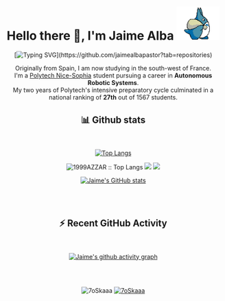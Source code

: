 <!-- COLOR PALETTE: https://colorhunt.co/palette/155263ff6f3cff9a3cffc93c
1: 155263
2: FF6F3C
3: FF9A3C
4: FFC93C
-->

<h1 align="center">Hello there 👋, I'm Jaime Alba <img src="images/totoro.gif" width="100"></h1>

<!--- animated text, to copy, just replace the lines with your choice or visit https://readme-typing-svg.herokuapp.com --->

<div align="center">

[![Typing SVG](https://readme-typing-svg.herokuapp.com?size=32&duration=2900&color=FF6F3C&center=true&width=500&lines=Engineering+Student;Robotics+Specialization;Neural+Networks;)](https://github.com/jaimealbapastor?tab=repositories)

Originally from Spain, I am now studying in the south-west of France.  
I'm a [Polytech Nice-Sophia](https://polytech.univ-cotedazur.fr/) student pursuing a career in **Autonomous Robotic Systems**.  
My two years of Polytech's intensive preparatory cycle culminated in a national ranking of **27th** out of 1567 students.

## 📊 Github stats

<br/>

[![Top Langs](https://github-readme-stats.vercel.app/api/top-langs/?username=jaimealbapastor&layout=compact)](https://github.com/anuraghazra/github-readme-stats)

<img src="https://github-readme-stats.vercel.app/api/top-langs/?username=jaimealbapastor&langs_count=6&theme=gruvbox&layout=compact&hide_border=true" alt="1999AZZAR :: Top Langs" />

<img width="49.5%" src="https://github-readme-stats.vercel.app/api?username=1999AZZAR&show_icons=true&theme=gruvbox&hide_border=true" />
<img width="49.5%" src="https://github-readme-streak-stats.herokuapp.com/?user=1999AZZAR&theme=gruvbox&hide_border=true" />

[![Jaime's GitHub stats](https://github-readme-stats.vercel.app/api?username=jaimealbapastor&show_icons=true&bg_color=155263&title_color=FFC93C&text_color=FF6F3C&icon_color=FF9A3C&hide_border=true)](https://github.com/anuraghazra/github-readme-stats)

<br/>

<br/>

  <summary><h2>⚡ Recent GitHub Activity</h2></summary>
  <br/>

[![Jaime's github activity graph](https://activity-graph.herokuapp.com/graph?username=jaimealbapastor&bg_color=155263&color=FFC93C&line=FF6F3C&point=FF9A3C&area=true&area_color=FF6F3C)](https://github.com/ashutosh00710/github-readme-activity-graph)

  <br/>

</div>

<br/>

<p align="center">
 <img src="https://komarev.com/ghpvc/?username=7oSkaaa&label=Profile%20views&color=0e75b6&style=plastic" alt="7oSkaaa" />
 <a href = "https://commits.top/egypt.html" target="_blank">
  <img src="https://enfsgag3ayy6w9q.m.pipedream.net/&style=plastic" alt="7oSkaaa" target="_blank"/>
 </a>
</p>
